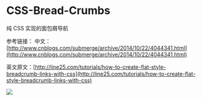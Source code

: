 # CSS-Bread-Crumbs
纯 CSS 实现的面包屑导航

参考链接：
中文：[http://www.cnblogs.com/submerge/archive/2014/10/22/4044341.html](http://www.cnblogs.com/submerge/archive/2014/10/22/4044341.html)

英文原文：[http://line25.com/tutorials/how-to-create-flat-style-breadcrumb-links-with-css](http://line25.com/tutorials/how-to-create-flat-style-breadcrumb-links-with-css)




![](https://github.com/wind-stone/CSS-Bread-Crumbs/raw/master/效果图.png)  

